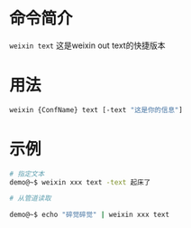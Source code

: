 # 命令简介 

`weixin text` 这是weixin out text的快捷版本
    
# 用法

```bash
weixin {ConfName} text [-text "这是你的信息"]
```
	
# 示例

```bash
# 指定文本
demo@~$ weixin xxx text -text 起床了

# 从管道读取

demo@~$ echo "碎觉碎觉" | weixin xxx text
```